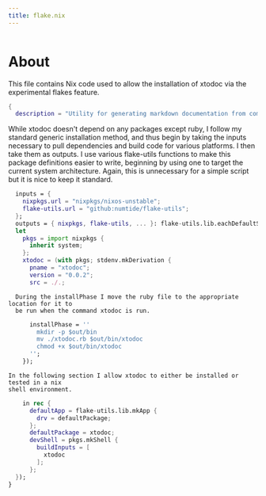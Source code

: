 ```yaml
---
title: flake.nix
---
```

```nix
```
# About
This file contains Nix code used to allow the installation of xtodoc via the experimental
flakes feature.
```nix
{
  description = "Utility for generating markdown documentation from comments in code";
```
  While xtodoc doesn't depend on any packages except ruby, I follow my standard generic
  installation method, and thus begin by taking the inputs necessary to pull dependencies
  and build code for various platforms. I then take them as outputs. I use various
  flake-utils functions to make this package definitions easier to write, beginning by
  using one to target the current system architecture. Again, this is unnecessary for a
  simple script but it is nice to keep it standard.
```nix
  inputs = {
    nixpkgs.url = "nixpkgs/nixos-unstable";
    flake-utils.url = "github:numtide/flake-utils";
  };
  outputs = { nixpkgs, flake-utils, ... }: flake-utils.lib.eachDefaultSystem (system:
  let
    pkgs = import nixpkgs {
      inherit system;
    };
    xtodoc = (with pkgs; stdenv.mkDerivation {
      pname = "xtodoc";
      version = "0.0.2";
      src = ./.;
```
      During the installPhase I move the ruby file to the appropriate location for it to
      be run when the command xtodoc is run.
```nix
      installPhase = ''
        mkdir -p $out/bin
        mv ./xtodoc.rb $out/bin/xtodoc
        chmod +x $out/bin/xtodoc
      '';
    });
```
    In the following section I allow xtodoc to either be installed or tested in a nix
    shell environment.
```nix
    in rec {
      defaultApp = flake-utils.lib.mkApp {
        drv = defaultPackage;
      };
      defaultPackage = xtodoc;
      devShell = pkgs.mkShell {
        buildInputs = [
          xtodoc
        ];
      };
  });
}
```
